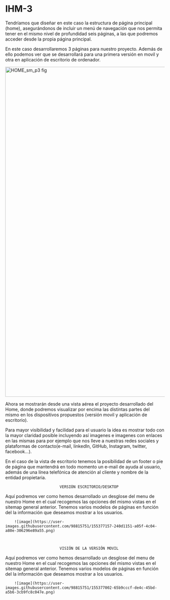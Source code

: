 # IHM-3
Tendríamos que diseñar en este caso la estructura de página principal (home), asegurándonos de incluir un menú de navegación que nos permita tener en el mismo nivel de profundidad seis páginas, a las que podremos acceder desde la propia página principal.

En este caso desarrollaremos 3 páginas para nuestro proyecto. Además de ello podemos ver que se desarrollará para una primera versión en movil y otra en aplicación de escritorio de ordenador.

<img width="1040" alt="HOME_sm_p3 fig" src="https://user-images.githubusercontent.com/98815751/155090259-461a939e-a7dc-40e3-b47a-044a421b431f.png">

Ahora se mostrarán desde una vista aérea el proyecto desarrollado del Home, donde podremos visualizar por encima las distintas partes del mismo en los dispositivos propuestos (versión movil y aplicación de escritorio).

Para mayor visibilidad y facilidad para el usuario la idea es mostrar todo con la mayor claridad posible incluyendo así imagenes e imagenes con enlaces en las mismas para por ejemplo que nos lleve a nuestras redes sociales y plataformas de contacto(e-mail, linkedIn, GitHub, Instagram, twitter, facebook...).

En el caso de la vista de escritorio tenemos la posibilidad de un footer o pie de página que mantendrá en todo momento un e-mail de ayuda al usuario, además de una línea telefónica de atención al cliente y nombre de la entidad propietaria.

							VERSIÓN ESCRITORIO/DESKTOP

Aquí podremos ver como hemos desarrollado un desglose del menu de nuestro Home en el cual recogemos las opciones del mismo vistas en el sitemap general anterior. Tenemos varios modelos de páginas en función del la información que deseamos mostrar a los usuarios.

		![image](https://user-images.githubusercontent.com/98815751/155377157-240d1151-a05f-4c04-a80e-306296e89a55.png)



							VISIÓN DE LA VERSIÓN MOVIL

Aquí podremos ver como hemos desarrollado un desglose del menu de nuestro Home en el cual recogemos las opciones del mismo vistas en el sitemap general anterior. Tenemos varios modelos de páginas en función del la información que deseamos mostrar a los usuarios.

		![image](https://user-images.githubusercontent.com/98815751/155377002-65b9cccf-de4c-45bd-a5b6-3cb9fc8c047e.png)
